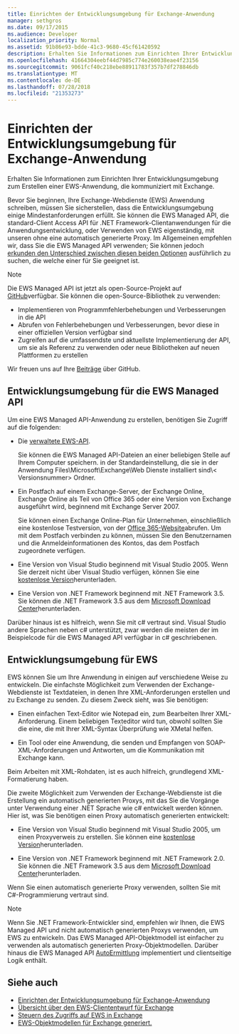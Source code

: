 ```yaml
---
title: Einrichten der Entwicklungsumgebung für Exchange-Anwendung
manager: sethgros
ms.date: 09/17/2015
ms.audience: Developer
localization_priority: Normal
ms.assetid: 91b86e93-bdde-41c3-9680-45cf61420592
description: Erhalten Sie Informationen zum Einrichten Ihrer Entwicklungsumgebung zum Erstellen einer EWS-Anwendung, die kommuniziert mit Exchange.
ms.openlocfilehash: 41664304eebf44d7985c774e260038eae4f23156
ms.sourcegitcommit: 9061fcf40c218ebe88911783f357b7df278846db
ms.translationtype: MT
ms.contentlocale: de-DE
ms.lasthandoff: 07/28/2018
ms.locfileid: "21353273"
---
```

# <a name="setting-up-your-exchange-application-development-environment"></a>Einrichten der Entwicklungsumgebung für Exchange-Anwendung

Erhalten Sie Informationen zum Einrichten Ihrer Entwicklungsumgebung zum Erstellen einer EWS-Anwendung, die kommuniziert mit Exchange.
  
Bevor Sie beginnen, Ihre Exchange-Webdienste (EWS) Anwendung schreiben, müssen Sie sicherstellen, dass die Entwicklungsumgebung einige Mindestanforderungen erfüllt. Sie können die EWS Managed API, die standard-Client Access API für .NET Framework-Clientanwendungen für die Anwendungsentwicklung, oder Verwenden von EWS eigenständig, mit unseren ohne eine automatisch generierte Proxy. Im Allgemeinen empfehlen wir, dass Sie die EWS Managed API verwenden; Sie können jedoch [erkunden den Unterschied zwischen diesen beiden Optionen](ews-client-design-overview-for-exchange.md) ausführlich zu suchen, die welche einer für Sie geeignet ist. 
  
> [!NOTE]
> Die EWS Managed API ist jetzt als open-Source-Projekt auf [GitHub](https://github.com/officedev/ews-managed-api)verfügbar. Sie können die open-Source-Bibliothek zu verwenden: 
> - Implementieren von Programmfehlerbehebungen und Verbesserungen in die API 
> - Abrufen von Fehlerbehebungen und Verbesserungen, bevor diese in einer offiziellen Version verfügbar sind 
> - Zugreifen auf die umfassendste und aktuellste Implementierung der API, um sie als Referenz zu verwenden oder neue Bibliotheken auf neuen Plattformen zu erstellen
> 
>  Wir freuen uns auf Ihre [Beiträge](https://github.com/OfficeDev/ews-managed-api/blob/master/CONTRIBUTING.md) über GitHub. 
  
## <a name="development-environment-for-the-ews-managed-api"></a>Entwicklungsumgebung für die EWS Managed API
<a name="bk_EWSMA"> </a>

Um eine EWS Managed API-Anwendung zu erstellen, benötigen Sie Zugriff auf die folgenden:
  
- Die [verwaltete EWS-API](http://aka.ms/ews-managed-api-readme). 
    
    Sie können die EWS Managed API-Dateien an einer beliebigen Stelle auf Ihrem Computer speichern. in der Standardeinstellung, die sie in der Anwendung Files\Microsoft\Exchange\Web Dienste installiert sind\\< Versionsnummer\> Ordner.
    
- Ein Postfach auf einem Exchange-Server, der Exchange Online, Exchange Online als Teil von Office 365 oder eine Version von Exchange ausgeführt wird, beginnend mit Exchange Server 2007. 
    
    Sie können einen Exchange Online-Plan für Unternehmen, einschließlich eine kostenlose Testversion, von der [Office 365-Website](http://office.microsoft.com/en-us/business/compare-office-365-for-business-plans-FX102918419.aspx#fbid=1tsGNIE7e3a)abrufen. Um mit dem Postfach verbinden zu können, müssen Sie den Benutzernamen und die Anmeldeinformationen des Kontos, das dem Postfach zugeordnete verfügen.
    
- Eine Version von Visual Studio beginnend mit Visual Studio 2005. Wenn Sie derzeit nicht über Visual Studio verfügen, können Sie eine [kostenlose Version](https://visualstudio.microsoft.com/)herunterladen.
    
- Eine Version von .NET Framework beginnend mit .NET Framework 3.5. Sie können die .NET Framework 3.5 aus dem [Microsoft Download Center](http://go.microsoft.com/fwlink/?LinkId=191777)herunterladen.
    
Darüber hinaus ist es hilfreich, wenn Sie mit c# vertraut sind. Visual Studio andere Sprachen neben c# unterstützt, zwar werden die meisten der im Beispielcode für die EWS Managed API verfügbar in c# geschriebenen.
  
## <a name="development-environment-for-ews"></a>Entwicklungsumgebung für EWS
<a name="bk_EWS"> </a>

EWS können Sie um Ihre Anwendung in einigen auf verschiedene Weise zu entwickeln. Die einfachste Möglichkeit zum Verwenden der Exchange-Webdienste ist Textdateien, in denen Ihre XML-Anforderungen erstellen und zu Exchange zu senden. Zu diesem Zweck sieht, was Sie benötigen: 
  
- Einen einfachen Text-Editor wie Notepad ein, zum Bearbeiten Ihrer XML-Anforderung. Einem beliebigen Texteditor wird tun, obwohl sollten Sie die eine, die mit Ihrer XML-Syntax Überprüfung wie XMetal helfen.
    
- Ein Tool oder eine Anwendung, die senden und Empfangen von SOAP-XML-Anforderungen und Antworten, um die Kommunikation mit Exchange kann.
    
Beim Arbeiten mit XML-Rohdaten, ist es auch hilfreich, grundlegend XML-Formatierung haben.
  
Die zweite Möglichkeit zum Verwenden der Exchange-Webdienste ist die Erstellung ein automatisch generierten Proxys, mit das Sie die Vorgänge unter Verwendung einer .NET Sprache wie c# entwickelt werden können. Hier ist, was Sie benötigen einen Proxy automatisch generierten entwickelt:
  
- Eine Version von Visual Studio beginnend mit Visual Studio 2005, um einen Proxyverweis zu erstellen. Sie können eine [kostenlose Version](https://visualstudio.microsoft.com/)herunterladen.
    
- Eine Version von .NET Framework beginnend mit .NET Framework 2.0. Sie können die .NET Framework 3.5 aus dem [Microsoft Download Center](http://go.microsoft.com/fwlink/?LinkId=191777)herunterladen.
    
Wenn Sie einen automatisch generierte Proxy verwenden, sollten Sie mit C#-Programmierung vertraut sind.
  
> [!NOTE]
> Wenn Sie .NET Framework-Entwickler sind, empfehlen wir Ihnen, die EWS Managed API und nicht automatisch generierten Proxys verwenden, um EWS zu entwickeln. Das EWS Managed API-Objektmodell ist einfacher zu verwenden als automatisch generierten Proxy-Objektmodellen. Darüber hinaus die EWS Managed API [AutoErmittlung](autodiscover-for-exchange.md) implementiert und clientseitige Logik enthält. 
  
## <a name="see-also"></a>Siehe auch

- [Einrichten der Entwicklungsumgebung für Exchange-Anwendung](setting-up-your-exchange-application-development-environment.md)   
- [Übersicht über den EWS-Cliententwurf für Exchange](ews-client-design-overview-for-exchange.md)  
- [Steuern des Zugriffs auf EWS in Exchange](how-to-control-access-to-ews-in-exchange.md)  
- [EWS-Objektmodellen für Exchange generiert.](https://msdn.microsoft.com/en-us/library/jj190899)
    

